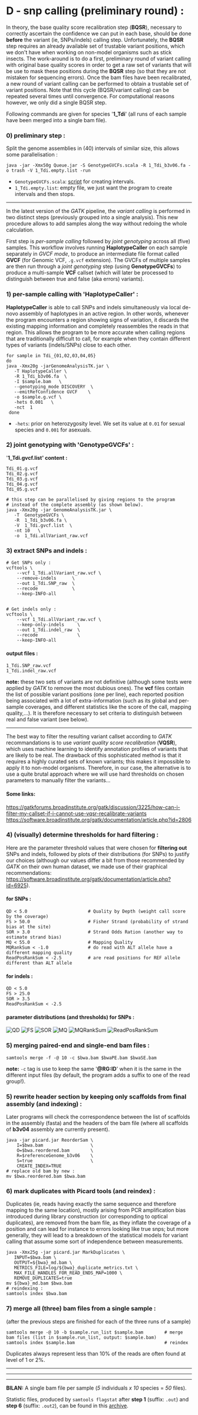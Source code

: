 
# D - snp calling (preliminary round) :

In theory, the base quality score recalibration step (**BQSR**), necessary to correctly ascertain the confidence we can put in each base, should be done **before** the variant (ie, SNPs/indels) calling step.
Unfortunately, the **BQSR** step requires an already available set of trustable variant positions, which we don't have when working on non-model organisms such as stick insects.
The work-around is to do a first, preliminary round of variant calling with original base quality scores in order to get a raw set of variants that will be use to mask these positions during the **BQSR** step (so that they are not mistaken for sequencing errors).
Once the bam files have been recalibrated, a new round of variant calling can be performed to obtain a trustable set of variant positions.
Note that this cycle (BQSR/variant calling) can be repeated several times until convergence.
For computational reasons however, we only did a single BQSR step. 


Following commands are given for species '**1_Tdi**' (all runs of each sample have been merged into a single bam file).


### 0) preliminary step :

Split the genome assemblies in (40) intervals of similar size, this allows some parallelisation :
````
java -jar -Xmx50g Queue.jar -S GenotypeGVCFs.scala -R 1_Tdi_b3v06.fa -o trash -V 1_Tdi.empty.list -run
````
* `GenotypeGVCFs.scala`: [script](./GenotypeGVCFs.scala) for creating intervals.
* `1_Tdi.empty.list`: empty file, we just want the program to create intervals and then stops.


-------------
In the latest version of the *GATK* pipeline, the *variant calling* is performed in two distinct steps (previously grouped into a single analysis).
This new procedure allows to add samples along the way without redoing the whole calculation.

First step is *per-sample calling* followed by *joint genotyping* across all (five) samples. 
This workflow involves running **HaplotypeCaller** on each sample separately in *GVCF mode*, to produce an intermediate file format called **GVCF** (for Genomic VCF, `.g.vcf` extension). 
The GVCFs of multiple samples are then run through a *joint genotyping* step (using **GenotypeGVCFs**) to produce a multi-sample **VCF** callset (which will later be processed to distinguish between true and false (aka errors) variants). 


### 1) per-sample calling with 'HaplotypeCaller' :


**HaplotypeCaller** is able to call SNPs and indels simultaneously via local de-novo assembly of haplotypes in an active region. 
In other words, whenever the program encounters a region showing signs of variation, it discards the existing mapping information and completely reassembles the reads in that region. 
This allows the program to be more accurate when calling regions that are traditionally difficult to call, for example when they contain different types of variants (indels/SNPs) close to each other. 

````
for sample in Tdi_{01,02,03,04,05}
do
java -Xmx20g -jarGenomeAnalysisTK.jar \
   -T HaplotypeCaller \
   -R 1_Tdi_b3v06.fa  \
   -I $sample.bam   \
   --genotyping_mode DISCOVERY  \
   --emitRefConfidence GVCF    \
   -o $sample.g.vcf \
   -hets 0.001   \
   -nct  1
 done
````
* `-hets`: prior on heterozygosity level. We set its value at `0.01` for sexual species and `0.001` for asexuals.


### 2) joint genotyping with 'GenotypeGVCFs' :


'**1_Tdi.gvcf.list' content :**
````
Tdi_01.g.vcf
Tdi_02.g.vcf
Tdi_03.g.vcf
Tdi_04.g.vcf
Tdi_05.g.vcf
````

````
# this step can be parallelised by giving regions to the program
# instead of the complete assembly (as shown below).
java -Xmx20g -jar GenomeAnalysisTK.jar \
   -T  GenotypeGVCFs \
   -R  1_Tdi_b3v06.fa \
   -V  1_Tdi.gvcf.list  \
   -nt 10   \        
   -o  1_Tdi.allVariant_raw.vcf
````


### 3) extract SNPs and indels :


````
# Get SNPs only :
vcftools \
    --vcf 1_Tdi.allVariant_raw.vcf \
    --remove-indels      \
    --out 1_Tdi.SNP_raw  \
    --recode             \
    --keep-INFO-all


# Get indels only :
vcftools \
    --vcf 1_Tdi.allVariant_raw.vcf \
    --keep-only-indels     \
    --out 1_Tdi.indel_raw  \
    --recode               \
    --keep-INFO-all
````

#### output files :
````
1_Tdi.SNP_raw.vcf
1_Tdi.indel_raw.vcf
````

**note:** these two sets of variants are not definitive 
(although some tests were applied by *GATK* to remove the most dubious ones).
The **vcf** files contain the list of possible variant positions (one per line), 
each reported position being associated with a lot of extra-information (such as its global and per-sample coverages, 
and different statistics like the score of the call, mapping quality,...).
It is therefore necessary to set criteria to distinguish between real and false variant (see below).

--------------

The best way to filter the resulting variant callset according to *GATK* recommandations 
is to use *variant quality score recalibration* (**VQSR**),
which uses machine learning to identify annotation profiles of variants that are likely to be real. 
The drawback of this sophisticated method is that it requires a highly curated sets of known variants; 
this makes it impossible to apply it to non-model organisms.
Therefore, in our case, the alternative is to use a quite brutal approach where we will use hard thresholds 
on chosen parameters to manually filter the variants...

#### Some links:
https://gatkforums.broadinstitute.org/gatk/discussion/3225/how-can-i-filter-my-callset-if-i-cannot-use-vqsr-recalibrate-variants
https://software.broadinstitute.org/gatk/documentation/article.php?id=2806



### 4) (visually) determine thresholds for hard filtering :

Here are the parameter threshold values that were chosen for **filtering out** SNPs and indels, 
followed by plots of their distributions (for SNPs) to justify our choices
(although our values differ a bit from those recommended by *GATK* on their own human dataset,
we made use of their graphical recommendations:
https://software.broadinstitute.org/gatk/documentation/article.php?id=6925).

#### for SNPs :
````
QD < 5.0                       # Quality by Depth (weight call score by the coverage)
FS > 50.0                      # Fisher Strand (probability of strand bias at the site)
SOR > 3.0                      # Strand Odds Ration (another way to estimate strand bias)
MQ < 55.0                      # Mapping Quality 
MQRankSum < -1.0               # do read with ALT allele have a different mapping quality 
ReadPosRankSum < -2.5          # are read positions for REF allele different than ALT allele
````

#### for indels :
````
QD < 5.0
FS > 25.0
SOR > 3.5
ReadPosRankSum < -2.5
````

#### parameter distributions (and thresholds) for SNPs :

![QD](plots/QD_snp.png)
![FS](plots/FS_snp.png)
![SOR](plots/SOR_snp.png)
![MQ](plots/MQ_snp.png)
![MQRankSum](plots/MQRankSum_snp.png)
![ReadPosRankSum](plots/ReadPosRankSum_snp.png)


### 5) merging paired-end and single-end bam files :

````
samtools merge -f -@ 10 -c $bwa.bam $bwaPE.bam $bwaSE.bam      
````
**note:** `-c` tag is use to keep the same '**@RG:ID**' when it is the same in the different input files (by default, the program adds a suffix to one of the read group!).


### 5) rewrite header section by keeping only scaffolds from final assembly (and indexing) :

Later programs will check the correspondence between the list of scaffolds in the assembly (fasta) and the headers of the bam file (where all scaffolds of **b3v04** assembly are currently present).
````
java -jar picard.jar ReorderSam \
    I=$bwa.bam                  \
    O=$bwa.reordered.bam        \
    R=$referenceGenome_b3v06    \
    S=true                      \
    CREATE_INDEX=TRUE
# replace old bam by new :
mv $bwa.reordered.bam $bwa.bam
````

### 6) mark duplicates with Picard tools (and reindex) :

Duplicates (ie, reads having exactly the same sequence and therefore mapping to the same location), mostly arising from PCR amplification bias introduced during library construction (or corresponding to optical duplicates), are removed from the bam file, as they inflate the coverage of a position and can lead for instance to errors looking like true snps; but more generally, they will lead to a breakdown of the statistical models for variant calling that assume some sort of independence between measurements.

````
java -Xmx25g -jar picard.jar MarkDuplicates \
   INPUT=$bwa.bam \
   OUTPUT=${bwa}_md.bam \
   METRICS_FILE=log/${bwa}_duplicate_metrics.txt \
   MAX_FILE_HANDLES_FOR_READ_ENDS_MAP=1000 \
   REMOVE_DUPLICATES=true               
mv ${bwa}_md.bam $bwa.bam
# reindexing :
samtools index $bwa.bam
````


### 7) merge all (three) bam files from a single sample :

(after the previous steps are finished for each of the three runs of a sample)

````
samtools merge -@ 10 -b $sample.run_list $sample.bam        # merge bam files (list in $sample.run_list, output: $sample.bam)
samtools index $sample.bam                                  # reindex
````
Duplicates always represent less than 10% of the reads are often found at level of 1 or 2%.

-------
-------
-------
**BILAN:** A single bam file per sample (*5* individuals *x* *10* species = *50* files).

Statistic files, produced by `samtools flagstat` after **step 1** (suffix: `.out`) and **step 6** (suffix: `.out2`), can be found in this [archive](./mapping_stats.tar.gz).
